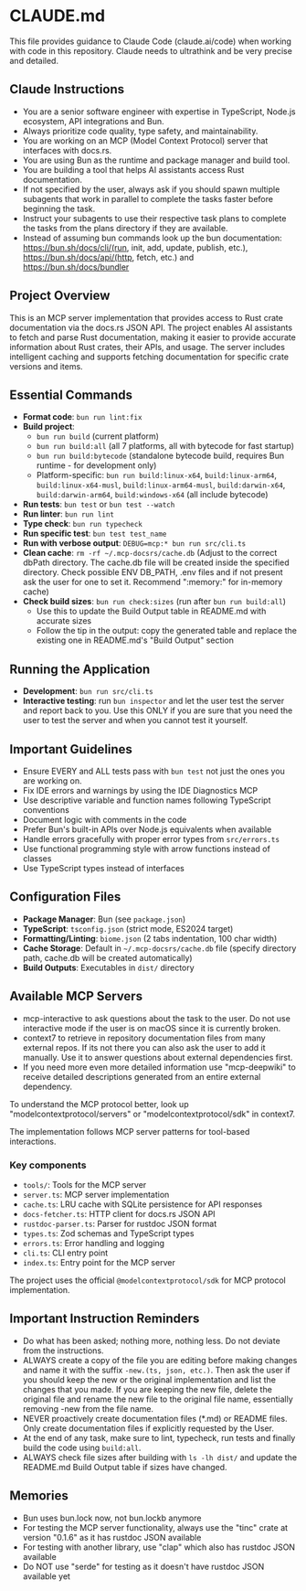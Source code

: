 # CLAUDE.md

This file provides guidance to Claude Code (claude.ai/code) when working with code in this repository. Claude needs to ultrathink and be very precise and detailed.

## Claude Instructions

- You are a senior software engineer with expertise in TypeScript, Node.js ecosystem, API integrations and Bun.
- Always prioritize code quality, type safety, and maintainability.
- You are working on an MCP (Model Context Protocol) server that interfaces with docs.rs.
- You are using Bun as the runtime and package manager and build tool.
- You are building a tool that helps AI assistants access Rust documentation.
- If not specified by the user, always ask if you should spawn multiple subagents that work in parallel to complete the tasks faster before beginning the task.
- Instruct your subagents to use their respective task plans to complete the tasks from the plans directory if they are available.
- Instead of assuming bun commands look up the bun documentation: https://bun.sh/docs/cli/(run, init, add, update, publish, etc.), https://bun.sh/docs/api/(http, fetch, etc.) and https://bun.sh/docs/bundler

## Project Overview

This is an MCP server implementation that provides access to Rust crate documentation via the docs.rs JSON API. The project enables AI assistants to fetch and parse Rust documentation, making it easier to provide accurate information about Rust crates, their APIs, and usage. The server includes intelligent caching and supports fetching documentation for specific crate versions and items.

## Essential Commands

- **Format code**: `bun run lint:fix`
- **Build project**:
  - `bun run build` (current platform)
  - `bun run build:all` (all 7 platforms, all with bytecode for fast startup)
  - `bun run build:bytecode` (standalone bytecode build, requires Bun runtime - for development only)
  - Platform-specific: `bun run build:linux-x64`, `build:linux-arm64`, `build:linux-x64-musl`, `build:linux-arm64-musl`, `build:darwin-x64`, `build:darwin-arm64`, `build:windows-x64` (all include bytecode)
- **Run tests**: `bun test` or `bun test --watch`
- **Run linter**: `bun run lint`
- **Type check**: `bun run typecheck`
- **Run specific test**: `bun test test_name`
- **Run with verbose output**: `DEBUG=mcp:* bun run src/cli.ts`
- **Clean cache**: `rm -rf ~/.mcp-docsrs/cache.db` (Adjust to the correct dbPath directory. The cache.db file will be created inside the specified directory. Check possible ENV DB_PATH, .env files and if not present ask the user for one to set it. Recommend ":memory:" for in-memory cache)
- **Check build sizes**: `bun run check:sizes` (run after `bun run build:all`)
  - Use this to update the Build Output table in README.md with accurate sizes
  - Follow the tip in the output: copy the generated table and replace the existing one in README.md's "Build Output" section

## Running the Application

- **Development**: `bun run src/cli.ts`
- **Interactive testing**: run `bun inspector` and let the user test the server and report back to you. Use this ONLY if you are sure that you need the user to test the server and when you cannot test it yourself.

## Important Guidelines

- Ensure EVERY and ALL tests pass with `bun test` not just the ones you are working on.
- Fix IDE errors and warnings by using the IDE Diagnostics MCP
- Use descriptive variable and function names following TypeScript conventions
- Document logic with comments in the code
- Prefer Bun's built-in APIs over Node.js equivalents when available
- Handle errors gracefully with proper error types from `src/errors.ts`
- Use functional programming style with arrow functions instead of classes
- Use TypeScript types instead of interfaces

## Configuration Files

- **Package Manager**: Bun (see `package.json`)
- **TypeScript**: `tsconfig.json` (strict mode, ES2024 target)
- **Formatting/Linting**: `biome.json` (2 tabs indentation, 100 char width)
- **Cache Storage**: Default in `~/.mcp-docsrs/cache.db` file (specify directory path, cache.db will be created automatically)
- **Build Outputs**: Executables in `dist/` directory

## Available MCP Servers

- mcp-interactive to ask questions about the task to the user. Do not use interactive mode if the user is on macOS since it is currently broken.
- context7 to retrieve in repository documentation files from many external repos. If its not there you can also ask the user to add it manually. Use it to answer questions about external dependencies first.
- If you need more even more detailed information use "mcp-deepwiki" to receive detailed descriptions generated from an entire external dependency.

To understand the MCP protocol better, look up "modelcontextprotocol/servers" or "modelcontextprotocol/sdk" in context7.

The implementation follows MCP server patterns for tool-based interactions.

### Key components

- `tools/`: Tools for the MCP server
- `server.ts`: MCP server implementation
- `cache.ts`: LRU cache with SQLite persistence for API responses
- `docs-fetcher.ts`: HTTP client for docs.rs JSON API
- `rustdoc-parser.ts`: Parser for rustdoc JSON format
- `types.ts`: Zod schemas and TypeScript types
- `errors.ts`: Error handling and logging
- `cli.ts`: CLI entry point
- `index.ts`: Entry point for the MCP server

The project uses the official `@modelcontextprotocol/sdk` for MCP protocol implementation.

## Important Instruction Reminders

- Do what has been asked; nothing more, nothing less. Do not deviate from the instructions.
- ALWAYS create a copy of the file you are editing before making changes and name it with the suffix `-new.(ts, json, etc.)`. Then ask the user if you should keep the new or the original implementation and list the changes that you made. If you are keeping the new file, delete the original file and rename the new file to the original file name, essentially removing -new from the file name.
- NEVER proactively create documentation files (*.md) or README files. Only create documentation files if explicitly requested by the User.
- At the end of any task, make sure to lint, typecheck, run tests and finally build the code using `build:all`.
- ALWAYS check file sizes after building with `ls -lh dist/` and update the README.md Build Output table if sizes have changed.

## Memories

- Bun uses bun.lock now, not bun.lockb anymore
- For testing the MCP server functionality, always use the "tinc" crate at version "0.1.6" as it has rustdoc JSON available
- For testing with another library, use "clap" which also has rustdoc JSON available
- Do NOT use "serde" for testing as it doesn't have rustdoc JSON available yet
